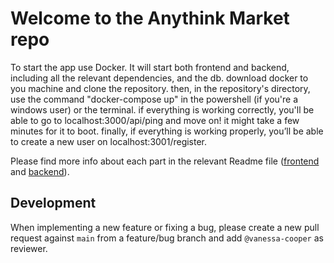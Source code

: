 # Welcome to the Anythink Market repo

To start the app use Docker. It will start both frontend and backend, including all the relevant dependencies, and the db.
download docker to you machine and clone the repository. then, in the repository's directory, use the command "docker-compose up" in the powershell (if you're a windows user) or the terminal. if everything is working correctly, you'll be able to go to localhost:3000/api/ping and move on! it might take a few minutes for it to boot.
finally, if everything is working properly, you’ll be able to create a new user on localhost:3001/register.

Please find more info about each part in the relevant Readme file ([frontend](frontend/readme.md) and [backend](backend/README.md)).

## Development

When implementing a new feature or fixing a bug, please create a new pull request against `main` from a feature/bug branch and add `@vanessa-cooper` as reviewer.

